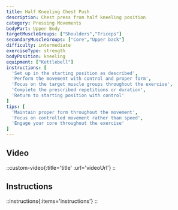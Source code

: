 ```yaml
---
title: Half Kneeling Chest Push
description: Chest press from half kneeling position
category: Pressing Movements
bodyPart: Upper Body
targetMuscleGroups: ["Shoulders","Triceps"]
secondaryMuscleGroups: ["Core","Upper back"]
difficulty: intermediate
exerciseType: strength
bodyPosition: kneeling
equipment: ["Kettlebell"]
instructions: [
  'Set up in the starting position as described',
  'Perform the movement with control and proper form',
  'Focus on the target muscle groups throughout the exercise',
  'Complete the prescribed repetitions or duration',
  'Return to starting position with control'
]
tips: [
  'Maintain proper form throughout the movement',
  'Focus on controlled movement rather than speed',
  'Engage your core throughout the exercise'
]
---
```


## Video

::custom-video{:title='title' :url='videoUrl'}
::

## Instructions

::instructions{:items='instructions'}
::

